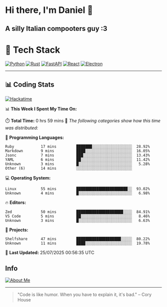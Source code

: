 # Hi there, I'm Daniel 👋

## A silly Italian compooters guy :3

# 🚀 Tech Stack

[![Python](https://img.shields.io/badge/Python-3.13%2B-blue?style=for-the-badge&logo=python&logoColor=white)](https://www.python.org/)
[![Rust](https://img.shields.io/badge/Rust-1.87%2B-black?style=for-the-badge&logo=rust&logoColor=white)](https://www.rust-lang.org/)
[![FastAPI](https://img.shields.io/badge/FastAPI-0.110.0%2B-green?style=for-the-badge&logo=fastapi&logoColor=white)](https://fastapi.tiangolo.com/)
[![React](https://img.shields.io/badge/React-19.1.0%2B-blue?style=for-the-badge&logo=react&logoColor=white)](https://react.dev/)
[![Electron](https://img.shields.io/badge/Electron-36.2.0%2B-dark?style=for-the-badge&logo=electron&logoColor=white)](https://www.electronjs.org/)

---

## 📊 Coding Stats

[![Hackatime](https://img.shields.io/badge/Hackatime-Hack%20Club-orange?style=for-the-badge&logo=wakatime&logoColor=white)](https://hackatime.hackclub.com)

<!--START_SECTION:waka-->
📊 **This Week I Spent My Time On:**

⏱️ **Total Time:** 0 hrs 59 mins
📝 *The following categories show how this time was distributed:*

💬 **Programming Languages:**
```text
Ruby            17 mins         ███████░░░░░░░░░░░░░░░░░░  28.92%
Markdown        9 mins          ████░░░░░░░░░░░░░░░░░░░░░  16.05%
Jsonc           7 mins          ███░░░░░░░░░░░░░░░░░░░░░░  13.43%
YAML            6 mins          ██░░░░░░░░░░░░░░░░░░░░░░░  11.42%
Unknown         3 mins          █░░░░░░░░░░░░░░░░░░░░░░░░   5.28%
Other (6)       14 mins         ░░░░░░░░░░░░░░░░░░░░░░░░░
```

💻 **Operating System:**
```text
Linux           55 mins         ███████████████████████░░  93.02%
Unknown         4 mins          █░░░░░░░░░░░░░░░░░░░░░░░░   6.98%
```

🔥 **Editors:**
```text
Zed             50 mins         █████████████████████░░░░  84.91%
VS Code         5 mins          ██░░░░░░░░░░░░░░░░░░░░░░░   8.46%
Unknown         3 mins          █░░░░░░░░░░░░░░░░░░░░░░░░   6.63%
```

📁 **Projects:**
```text
Shelfshare      47 mins         ████████████████████░░░░░  80.22%
Unknown         11 mins         ████░░░░░░░░░░░░░░░░░░░░░  19.78%
```

📅 **Last Updated:** 25/07/2025 00:56:35 UTC

<!--END_SECTION:waka-->


## Info
[![About Me](https://img.shields.io/badge/About--Me-black?style=for-the-badge&logo=numpy&logoColor=white)](https://danielscos.github.io/about_me)

---

> "Code is like humor. When you have to explain it, it's bad." – Cory House
